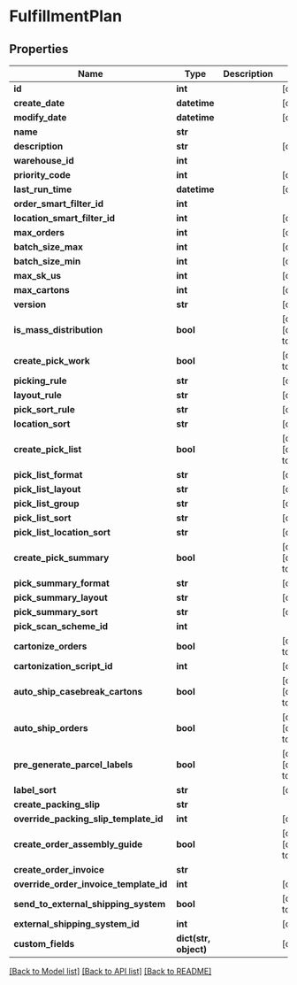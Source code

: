 # FulfillmentPlan

## Properties
Name | Type | Description | Notes
------------ | ------------- | ------------- | -------------
**id** | **int** |  | [optional] 
**create_date** | **datetime** |  | [optional] 
**modify_date** | **datetime** |  | [optional] 
**name** | **str** |  | 
**description** | **str** |  | [optional] 
**warehouse_id** | **int** |  | 
**priority_code** | **int** |  | [optional] 
**last_run_time** | **datetime** |  | [optional] 
**order_smart_filter_id** | **int** |  | 
**location_smart_filter_id** | **int** |  | [optional] 
**max_orders** | **int** |  | [optional] 
**batch_size_max** | **int** |  | [optional] 
**batch_size_min** | **int** |  | [optional] 
**max_sk_us** | **int** |  | [optional] 
**max_cartons** | **int** |  | [optional] 
**version** | **str** |  | [optional] 
**is_mass_distribution** | **bool** |  | [optional] [default to False]
**create_pick_work** | **bool** |  | [default to False]
**picking_rule** | **str** |  | [optional] 
**layout_rule** | **str** |  | [optional] 
**pick_sort_rule** | **str** |  | [optional] 
**location_sort** | **str** |  | [optional] 
**create_pick_list** | **bool** |  | [optional] [default to False]
**pick_list_format** | **str** |  | [optional] 
**pick_list_layout** | **str** |  | [optional] 
**pick_list_group** | **str** |  | [optional] 
**pick_list_sort** | **str** |  | [optional] 
**pick_list_location_sort** | **str** |  | [optional] 
**create_pick_summary** | **bool** |  | [optional] [default to False]
**pick_summary_format** | **str** |  | [optional] 
**pick_summary_layout** | **str** |  | [optional] 
**pick_summary_sort** | **str** |  | [optional] 
**pick_scan_scheme_id** | **int** |  | 
**cartonize_orders** | **bool** |  | [default to False]
**cartonization_script_id** | **int** |  | [optional] 
**auto_ship_casebreak_cartons** | **bool** |  | [optional] [default to False]
**auto_ship_orders** | **bool** |  | [optional] [default to False]
**pre_generate_parcel_labels** | **bool** |  | [optional] [default to False]
**label_sort** | **str** |  | [optional] 
**create_packing_slip** | **str** |  | 
**override_packing_slip_template_id** | **int** |  | [optional] 
**create_order_assembly_guide** | **bool** |  | [optional] [default to False]
**create_order_invoice** | **str** |  | 
**override_order_invoice_template_id** | **int** |  | [optional] 
**send_to_external_shipping_system** | **bool** |  | [default to False]
**external_shipping_system_id** | **int** |  | [optional] 
**custom_fields** | **dict(str, object)** |  | [optional] 

[[Back to Model list]](../README.md#documentation-for-models) [[Back to API list]](../README.md#documentation-for-api-endpoints) [[Back to README]](../README.md)


